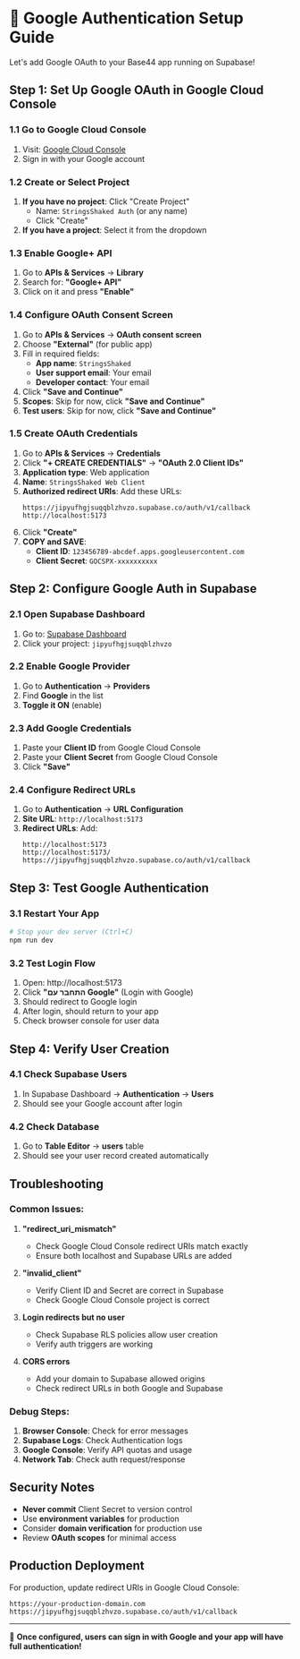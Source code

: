# 🔐 Google Authentication Setup Guide

Let's add Google OAuth to your Base44 app running on Supabase!

## Step 1: Set Up Google OAuth in Google Cloud Console

### 1.1 Go to Google Cloud Console
1. Visit: [Google Cloud Console](https://console.cloud.google.com)
2. Sign in with your Google account

### 1.2 Create or Select Project
1. **If you have no project**: Click "Create Project"
   - Name: `StringsShaked Auth` (or any name)
   - Click "Create"
2. **If you have a project**: Select it from the dropdown

### 1.3 Enable Google+ API
1. Go to **APIs & Services** → **Library**
2. Search for: **"Google+ API"**
3. Click on it and press **"Enable"**

### 1.4 Configure OAuth Consent Screen
1. Go to **APIs & Services** → **OAuth consent screen**
2. Choose **"External"** (for public app)
3. Fill in required fields:
   - **App name**: `StringsShaked`
   - **User support email**: Your email
   - **Developer contact**: Your email
4. Click **"Save and Continue"**
5. **Scopes**: Skip for now, click **"Save and Continue"**
6. **Test users**: Skip for now, click **"Save and Continue"**

### 1.5 Create OAuth Credentials
1. Go to **APIs & Services** → **Credentials**
2. Click **"+ CREATE CREDENTIALS"** → **"OAuth 2.0 Client IDs"**
3. **Application type**: Web application
4. **Name**: `StringsShaked Web Client`
5. **Authorized redirect URIs**: Add these URLs:
   ```
   https://jipyufhgjsuqqblzhvzo.supabase.co/auth/v1/callback
   http://localhost:5173
   ```
6. Click **"Create"**
7. **COPY and SAVE**:
   - **Client ID**: `123456789-abcdef.apps.googleusercontent.com`
   - **Client Secret**: `GOCSPX-xxxxxxxxxx`

## Step 2: Configure Google Auth in Supabase

### 2.1 Open Supabase Dashboard
1. Go to: [Supabase Dashboard](https://supabase.com/dashboard/projects)
2. Click your project: `jipyufhgjsuqqblzhvzo`

### 2.2 Enable Google Provider
1. Go to **Authentication** → **Providers**
2. Find **Google** in the list
3. **Toggle it ON** (enable)

### 2.3 Add Google Credentials
1. Paste your **Client ID** from Google Cloud Console
2. Paste your **Client Secret** from Google Cloud Console
3. Click **"Save"**

### 2.4 Configure Redirect URLs
1. Go to **Authentication** → **URL Configuration**
2. **Site URL**: `http://localhost:5173`
3. **Redirect URLs**: Add:
   ```
   http://localhost:5173
   http://localhost:5173/
   https://jipyufhgjsuqqblzhvzo.supabase.co/auth/v1/callback
   ```

## Step 3: Test Google Authentication

### 3.1 Restart Your App
```bash
# Stop your dev server (Ctrl+C)
npm run dev
```

### 3.2 Test Login Flow
1. Open: http://localhost:5173
2. Click **"התחבר עם Google"** (Login with Google)
3. Should redirect to Google login
4. After login, should return to your app
5. Check browser console for user data

## Step 4: Verify User Creation

### 4.1 Check Supabase Users
1. In Supabase Dashboard → **Authentication** → **Users**
2. Should see your Google account after login

### 4.2 Check Database
1. Go to **Table Editor** → **users** table
2. Should see your user record created automatically

## Troubleshooting

### Common Issues:

1. **"redirect_uri_mismatch"**
   - Check Google Cloud Console redirect URIs match exactly
   - Ensure both localhost and Supabase URLs are added

2. **"invalid_client"**
   - Verify Client ID and Secret are correct in Supabase
   - Check Google Cloud Console project is correct

3. **Login redirects but no user**
   - Check Supabase RLS policies allow user creation
   - Verify auth triggers are working

4. **CORS errors**
   - Add your domain to Supabase allowed origins
   - Check redirect URLs in both Google and Supabase

### Debug Steps:
1. **Browser Console**: Check for error messages
2. **Supabase Logs**: Check Authentication logs
3. **Google Console**: Verify API quotas and usage
4. **Network Tab**: Check auth request/response

## Security Notes

- **Never commit** Client Secret to version control
- Use **environment variables** for production
- Consider **domain verification** for production use
- Review **OAuth scopes** for minimal access

## Production Deployment

For production, update redirect URIs in Google Cloud Console:
```
https://your-production-domain.com
https://jipyufhgjsuqqblzhvzo.supabase.co/auth/v1/callback
```

---

🎉 **Once configured, users can sign in with Google and your app will have full authentication!**
